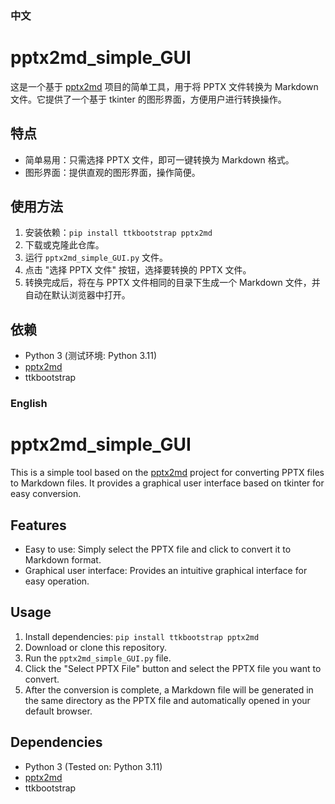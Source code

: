 ### 中文

# pptx2md_simple_GUI

这是一个基于 [pptx2md](https://github.com/ssine/pptx2md) 项目的简单工具，用于将 PPTX 文件转换为 Markdown 文件。它提供了一个基于 tkinter 的图形界面，方便用户进行转换操作。

## 特点

* 简单易用：只需选择 PPTX 文件，即可一键转换为 Markdown 格式。
* 图形界面：提供直观的图形界面，操作简便。

## 使用方法

1. 安装依赖：`pip install ttkbootstrap pptx2md`
2. 下载或克隆此仓库。
3. 运行 `pptx2md_simple_GUI.py` 文件。
4. 点击 "选择 PPTX 文件" 按钮，选择要转换的 PPTX 文件。
5. 转换完成后，将在与 PPTX 文件相同的目录下生成一个 Markdown 文件，并自动在默认浏览器中打开。

## 依赖

* Python 3 (测试环境: Python 3.11)
* [pptx2md](https://github.com/ssine/pptx2md)
* ttkbootstrap


### English

# pptx2md_simple_GUI

This is a simple tool based on the [pptx2md](https://github.com/ssine/pptx2md) project for converting PPTX files to Markdown files. It provides a graphical user interface based on tkinter for easy conversion.

## Features

* Easy to use: Simply select the PPTX file and click to convert it to Markdown format.
* Graphical user interface: Provides an intuitive graphical interface for easy operation.

## Usage

1. Install dependencies: `pip install ttkbootstrap pptx2md`
2. Download or clone this repository.
3. Run the `pptx2md_simple_GUI.py` file.
4. Click the "Select PPTX File" button and select the PPTX file you want to convert.
5. After the conversion is complete, a Markdown file will be generated in the same directory as the PPTX file and automatically opened in your default browser.

## Dependencies

* Python 3 (Tested on: Python 3.11)
* [pptx2md](https://github.com/ssine/pptx2md)
* ttkbootstrap 
